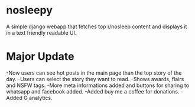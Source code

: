 # nosleepy

A simple django webapp that fetches top r/nosleep content and displays it in a text friendly readable UI.

# Major Update

-Now users can see hot posts in the main page than the top story of the day.
-Users can select the story they want to read.
-Shows awards, flairs and NSFW tags.
-More meta informations added and buttons for sharing to whatsapp and facebook added.
-Added buy me a coffee for donations.
-Added G analytics.
